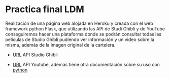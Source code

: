 # Practica final LDM
 
Realización de una página web alojada en Heroku y creada con el web framework python Flask, que utilizando las API de Studi Ghibli y de YouTube conseguiremos hacer una plataforma donde se podrán consultar todas las películas de Studio Ghibli pudiendo ver información y un video sobre la misma, además de la imagen original de la cartelera.

* [URL](https://ghibliapi.herokuapp.com/#tag/Films) API Studio Ghibli

* [URL](https://developers.google.com/youtube/v3/docs) API Youtube, además tiene otra documentación sobre su uso con [python](https://developers.google.com/youtube/v3/code_samples#python) 

